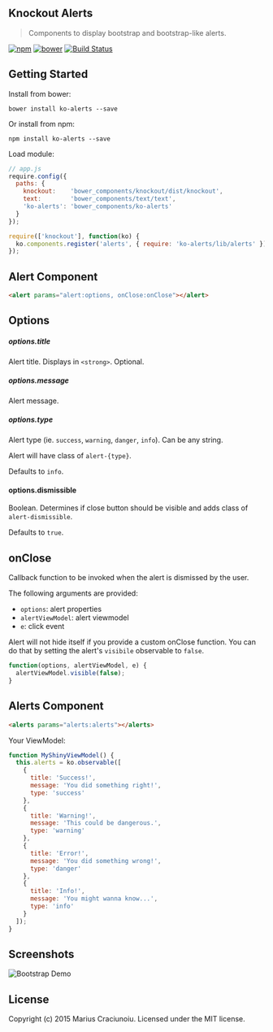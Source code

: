  Knockout Alerts
---------------

> Components to display bootstrap and bootstrap-like alerts.

[![npm](https://img.shields.io/npm/v/ko-alerts.svg)](https://www.npmjs.com/package/ko-alerts)
[![bower](https://img.shields.io/bower/v/ko-alerts.svg)](https://github.com/lintelio/ko-alerts)
[![Build Status](https://travis-ci.org/mariusc23/ko-alerts.svg)](https://travis-ci.org/mariusc23/ko-alerts)


## Getting Started

Install from bower:

    bower install ko-alerts --save

Or install from npm:

    npm install ko-alerts --save


Load module:
```js
// app.js
require.config({
  paths: {
    knockout:    'bower_components/knockout/dist/knockout',
    text:        'bower_components/text/text',
    'ko-alerts': 'bower_components/ko-alerts'
  }
});

require(['knockout'], function(ko) {
  ko.components.register('alerts', { require: 'ko-alerts/lib/alerts' });
});
```


## Alert Component

```html
<alert params="alert:options, onClose:onClose"></alert>
```


## Options

##### options.title
Alert title. Displays in `<strong>`. Optional.

##### options.message
Alert message.

##### options.type
Alert type (ie. `success`, `warning`, `danger`, `info`). Can be any string.

Alert will have class of `alert-{type}`.

Defaults to `info`.

#### options.dismissible
Boolean. Determines if close button should be visible and adds class of `alert-dismissible`.

Defaults to `true`.


## onClose
Callback function to be invoked when the alert is dismissed by the user.

The following arguments are provided:
  - `options`:        alert properties
  - `alertViewModel`: alert viewmodel
  - `e`:              click event

Alert will not hide itself if you provide a custom onClose function. You can do that by setting the alert's `visibile` observable to `false`.

```js
function(options, alertViewModel, e) {
  alertViewModel.visible(false);
}
```


## Alerts Component

```html
<alerts params="alerts:alerts"></alerts>
```

Your ViewModel:

```js
function MyShinyViewModel() {
  this.alerts = ko.observable([
    {
      title: 'Success!',
      message: 'You did something right!',
      type: 'success'
    },
    {
      title: 'Warning!',
      message: 'This could be dangerous.',
      type: 'warning'
    },
    {
      title: 'Error!',
      message: 'You did something wrong!',
      type: 'danger'
    },
    {
      title: 'Info!',
      message: 'You might wanna know...',
      type: 'info'
    }
  ]);
}
```


## Screenshots
![Bootstrap Demo](/../screenshots/bootstrap.png?raw=true)


## License
Copyright (c) 2015 Marius Craciunoiu. Licensed under the MIT license.
